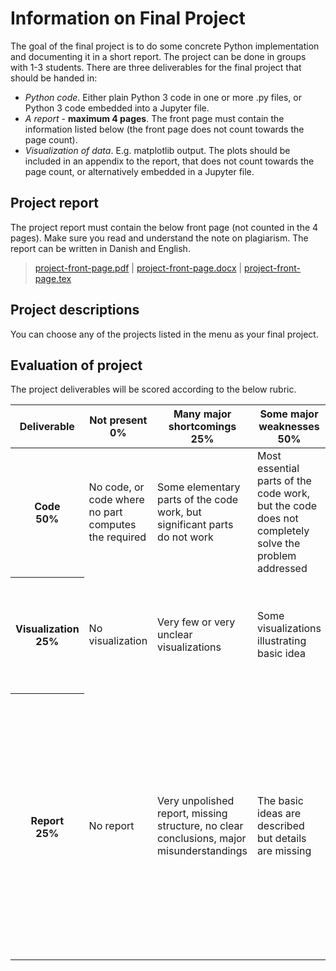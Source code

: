# Information on Final Project

The goal of the final project is to do some concrete Python implementation and documenting it in a short report.  The project can be done in groups with 1-3 students.  There are three deliverables for the final project that should be handed in:

* _Python code_. Either plain Python 3 code in one or more .py files, or Python 3 code embedded into a Jupyter file.
* _A report_ - **maximum 4 pages**. The front page must contain the information listed below (the front page does not count towards the page count).
* _Visualization of data_. E.g. matplotlib output. The plots should be included in an appendix to the report, that does not count towards the page count, or alternatively embedded in a Jupyter file.

## Project report

The project report must contain the below front page (not counted in the 4 pages). Make sure you read and understand the note on plagiarism.  The report can be written in Danish and English.

> [project-front-page.pdf](project-front-page.pdf) |
> [project-front-page.docx](project-front-page.docx) |
> [project-front-page.tex](project-front-page.tex)

## Project descriptions

You can choose any of the projects listed in the menu as your final project.

## Evaluation of project

The project deliverables will be scored according to the below rubric.

<table>
  <thead>
    <tr>
      <th>Deliverable</th>
      <th width="17%">Not present<br>0%</th>
      <th width="17%">Many major shortcomings<br>25%</th>
      <th width="17%">Some major weaknesses<br>50%</th>
      <th width="17%">Minor weaknesses<br>75%</th>
      <th width="17%">Solid<br>100%</th>
    </tr>
  </thead>
  <tbody>
    <tr>
      <th>Code<br>50%</th>
      <td>No code, or code where no part computes the required</td>
      <td>Some elementary parts of the code work, but significant parts do not work</td>
      <td>Most essential parts of the code work, but the code does not completely solve the problem addressed</td>
      <td>Overall good code, but space for improvement, e.g. missing
	documentation, code could be made clearer</td>
      <td>Complete code, well structured, good use of modules, clear
	variable names, good documentation, PEP8 compliant</td>
    </tr>
    <tr>
      <th>Visualization<br>25%</th>
      <td>No visualization</td>
      <td>Very few or very unclear visualizations</td>
      <td>Some visualizations illustrating basic idea</td>
      <td>Overall good visualization but some details could have been more clear</td>
      <td>Clear visualizations documenting the problem being
	solved and supporting the conclusions drawn</td>
    </tr>
    <tr>
      <th>Report<br>25%</th>
      <td>No report</td>
      <td>Very unpolished report, missing structure, no clear
	conclusions, major misunderstandings</td>
      <td>The basic ideas are described but details are missing</td>
      <td>Overall good report but for some aspects the level of detail/precision could be higher</td>
      <td>Solid report, containing reflection upon the implementation
	done, discussion of the Python modules used, the design choices
	made, discussion of the structure of the code, what were the
	hardest parts, what is missing, and discussion of testing and
	visualization</td>
    </tr>
  </tbody>
</table>
